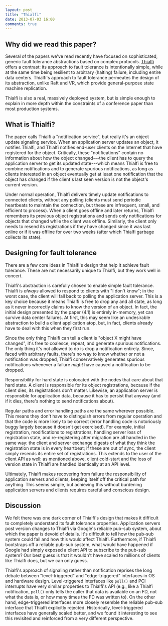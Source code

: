 ```yaml
---
layout: post
title: "Thialfi"
date: 2013-07-03 16:00
comments: true
---
```


## Why did we read this paper?

Several of the papers we've read recently have focused on sophisticated,
generic fault tolerance abstractions based on complex protocols.
[Thialfi](http://www.cs.columbia.edu/~lierranli/coms6998-11Fall2012/papers/thia_sosp2011.pdf)
offers a contrast: its approach to fault tolerance is intentionally
simple, while at the same time being resilient to arbitrary (halting)
failure, including entire data centers.  Thialfi's approach to fault
tolerance permeates the design of its abstraction, unlike Raft and VR,
which provide general-purpose state machine replication.

Thialfi is also a real, massively deployed system, but is simple enough
to explain in more depth within the constraints of a conference paper
than most production systems.

## What is Thialfi?

The paper calls Thialfi a "notification service", but really it's an
object update signaling service.  When an application server updates an
object, it notifies Thialfi, and Thialfi notifies end-user clients on
the Internet that have registered for the object.  Critically, these
"notifications" contain no information about how the object
changed---the client has to query the application server to get its
updated state---which means Thialfi is free to combine notifications and
to generate spurious notifications, as long as clients interested in an
object eventually get at least one notification that the object has
changed if the client's last seen version is not the object's current
version.

Under normal operation, Thialfi delivers timely update notifications to
connected clients, without any polling (clients must send periodic
heartbeats to maintain the connection, but these are infrequent, small,
and efficient to process).  When a client goes offline and later
returns, Thialfi remembers its previous object registrations and sends
only notifications for objects that changed while the client was
offline.  Similarly, the client only needs to resend its registrations
if they have changed since it was last online or if it was offline for
over two weeks (after which Thialfi garbage collects its state).

## Designing for fault tolerance

There are a few core ideas in Thialfi's design that help it achieve
fault tolerance.  These are not necessarily unique to Thialfi, but they
work well in concert.

Thialfi's abstraction is carefully chosen to enable simple fault
tolerance.  Thialfi is *always* allowed to respond to clients with "I
don't know"; in the worst case, the client will fall back to polling the
application server.  This is a key choice because it means Thialfi is
free to drop any and all state, as long as it never incorrectly claims
to know the version of an object.  In fact, the initial design presented
by the paper (4.1) is entirely in-memory, yet can survive data center
failures.  At first, this may seem like an undesirable abstraction to
build a client application atop, but, in fact, clients already have to
deal with this when they first run.

Since the only thing Thialfi can tell a client is "object X might have
changed", it's free to coalesce, repeat, and generate spurious
notifications.  The only thing it's not allowed to do is drop a
notification entirely.  Since, faced with arbitrary faults, there's no
way to know whether or not a notification was dropped, Thialfi
conservatively generates spurious notifications whenever a failure
*might* have caused a notification to be dropped.

Responsibility for hard state is colocated with the nodes that care
about that hard state.  A client is responsible for its object
registrations, because if the client dies, its registrations don't
matter.  Likewise, an application server is responsible for application
data, because it has to persist that anyway (and if it dies, there's
nothing to send notifications about).

Regular paths and error handling paths are the same wherever possible.
This means they don't have to distinguish errors from regular operation
and that the code is more likely to be correct (error handling code is
notoriously buggy largely because it doesn't get exercised).  For
example, initial registration, modifications to registrations, handling
server loss of registration state, and re-registering after migration
are all handled in the same way: the client and server exchange digests
of what they think the registration state is in every heartbeat; if
these are out of sync, the client simply resends its entire set of
registrations.  This extends to the user of the client API as well: as
mentioned above, client cold-start and the loss of version state in
Thialfi are handled identically at an API level.

Ultimately, Thialfi makes recovering from failure the responsibility of
application servers and clients, keeping itself off the critical path
for anything.  This seems simple, but achieving this without burdening
application servers and clients requires careful and conscious design.

## Discussion

We felt there was one dark corner of Thialfi's design that makes it
difficult to completely understand its fault tolerance properties.
Application servers post version changes to Thialfi via Google's
reliable pub-sub system, about which the paper is devoid of details.
It's difficult to tell how the pub-sub system could fail and how this
would affect Thialfi.  Furthermore, if Thialfi bootstraps off a reliable
pub-sub system, what would have happened if Google had simply exposed a
client API to subscribe to the pub-sub system?  Our best guess is that
it wouldn't have scaled to millions of clients like Thialfi does, but we
can only guess.

Thialfi's approach of signaling rather than notification reprises the
long debate between "level-triggered" and "edge-triggered" interfaces in
OS and hardware design.  Level-triggered interfaces like `poll()` and
PCI interrupts have very similar properties to Thialfi's API (e.g., like
a Thialfi notification, `poll()` only tells the caller that data is
available on an FD, not what the data is, or how many times the FD was
written to).  On the other hand, edge-triggered interfaces more closely
resemble the reliable pub-sub interface that Thialfi explicitly
rejected.  Historically, level-triggered interfaces have generally
scaled better, and we found it interesting to see this revisited and
reinforced from a very different perspective.
